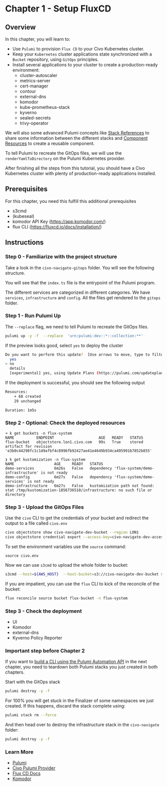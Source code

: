 # Chapter 1 - Setup FluxCD

## Overview

In this chapter, you will learn to:

- Use `Pulumi` to provision `Flux CD` to your Civo Kubernetes cluster.
- Keep your `Kubernetes` cluster applications state synchronized with a `Bucket` repository, using `GitOps` principles.
- Install several applications to your cluster to create a production-ready environment:
    - cluster-autoscaler
    - metrics-server
    - cert-manager
    - contour
    - external-dns
    - komodor
    - kube-prometheus-stack
    - kyverno
    - sealed-secrets
    - trivy-operator

We will also some advanced Pulumi concepts
like [Stack References](https://www.pulumi.com/docs/intro/concepts/stack/#stackreferences) to share some information
between the different stacks and [Component Resources](https://www.pulumi.com/docs/intro/concepts/resources/components/)
to create a reusable component.

To tell Pulumi to recreate the GitOps files, we will use the `renderYamlToDirectory` on the Pulumi Kubernetes provider.

After finishing all the steps from this tutorial, you should have a Civo Kubernetes cluster with plenty of
production-ready applications installed.

## Prerequisites

For this chapter, you need this fulfill this additional prerequisites

- s3cmd
- (kubeseal)
- komodor API Key (https://app.komodor.com/)
- flux CLI (https://fluxcd.io/docs/installation/)

## Instructions

### Step 0 - Familiarize with the project structure

Take a look in the `civo-navigate-gitops` folder. You will see the following structure.

You will see that the `index.ts` file is the entrypoint of the Pulumi program.

The different services are categorized in different categories. We have `services`, `infrastructure` and `config`. All
the files get rendered to the `gitops` folder.

### Step 1 - Run Pulumi Up

The `--replace` flag, we need to tell Pulumi to recreate the GitOps files.

```bash
pulumi up -y -f  --replace  'urn:pulumi:dev::*::collection:**'
```

If the preview looks good, select `yes` to deploy the cluster

```bash
Do you want to perform this update?  [Use arrows to move, type to filter]
  yes
> no
  details
  [experimental] yes, using Update Plans (https://pulumi.com/updateplans)
```

If the deployment is successful, you should see the following output

```bash
Resources:
    + 68 created
    29 unchanged

Duration: 1m5s
```

### Step 2 - Optional: Check the deployed resources

```
➜ k get buckets -n flux-system
NAME          ENDPOINT                    AGE   READY   STATUS
flux-bucket   objectstore.lon1.civo.com   99s   True    stored artifact for revision 'e3b0c44298fc1c149afbf4c8996fb92427ae41e4649b934ca495991b7852b855'

❯ k get kustomization -n flux-system
NAME                  AGE     READY   STATUS
demo-services         6m26s   False   dependency 'flux-system/demo-infrastructure' is not ready
demo-config           6m27s   False   dependency 'flux-system/demo-services' is not ready
demo-infrastructure   6m27s   False   kustomization path not found: stat /tmp/kustomization-1856736510/infrastructure: no such file or directory
```

### Step 3 - Upload the GitOps Files

Use the `civo` CLI to get the credentials of your bucket and redirect the output to a file called `civo.env`

```bash
civo objectstore show civo-navigate-dev-bucket --region LON1
civo objectstore credential export --access-key=civo-navigate-dev-access-key --region LON1 > civo.env
```

To set the environment variables use the `source` command:

```
source civo.env
```

Now we can use `s3cmd` to upload the whole folder to bucket:

```bash
s3cmd --host=${AWS_HOST}  --host-bucket=s3://civo-navigate-dev-bucket sync --acl-public gitops/ s3://civo-navigate-dev-bucket
```

If you are impatient, you can use the `flux` CLI to kick of the reconcile of the bucket:

```bash
flux reconcile source bucket flux-bucket -n flux-system
```

### Step 3 - Check the deployment

- UI
- Komodor
- external-dns
- Kyverno Policy Reporter

### Important step before Chapter 2

If you want to [build a CLI using the Pulumi Automation API](./02-automation-api.md) in the next chapter, you need to
teardown both Pulumi stacks you just created in both chapters.

Start with the GitOps stack

```bash
pulumi destroy -y -f
```

For 100% you will get stuck in the Finalizer of some namespaces we just created. If this happens, discard the
stack complete using:

```bash
pulumi stack rm --force
```

And then head over to destroy the infrastructure stack in the `civo-navigate` folder:

```bash
pulumi destroy -y -f
```

### Learn More

- [Pulumi](https://www.pulumi.com/)
- [Civo Pulumi Provider](https://www.pulumi.com/registry/packages/civo/)
- [Flux CD Docs](https://fluxcd.io/flux/)
- [Komodor](https://docs.komodor.com/)






